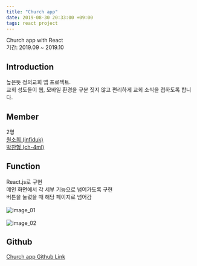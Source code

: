 ```yaml
---
title: "Church app"
date: 2019-08-30 20:33:00 +09:00
tags: react project
---
```


Church app with React
<br />기간: 2019.09 ~ 2019.10

## Introduction
높은뜻 정의교회 앱 프로젝트.
<br />교회 성도들이 웹, 모바일 환경을 구분 짓지 않고 편리하게 교회 소식을 접하도록 합니다.

## Member
2명
<br />[원소희 (infiduk)](https://github.com/infiduk)
<br />[박찬형 (ch-4ml)](https://github.com/ch-4ml)

## Function
React.js로 구현
<br />메인 화면에서 각 세부 기능으로 넘어가도록 구현
<br />버튼을 눌렀을 때 해당 페이지로 넘어감
<br /><br />![image_01](https://user-images.githubusercontent.com/48206157/67189910-0919cb80-f42a-11e9-8766-2b957397b805.png)
<br /><br />![image_02](https://user-images.githubusercontent.com/48206157/67189194-c277a180-f428-11e9-8ee5-38dd5afc17f4.png)

## Github
[Church app Github Link](https://github.com/infiduk/church-app)